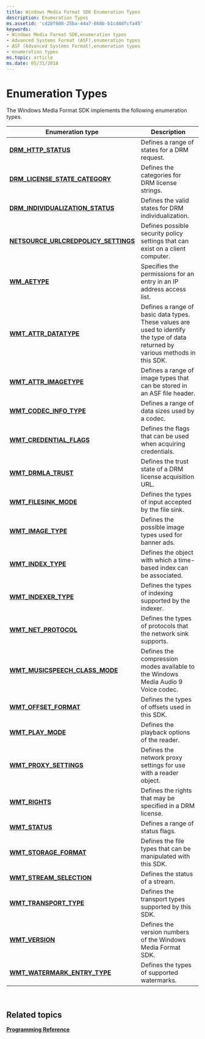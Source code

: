```yaml
---
title: Windows Media Format SDK Enumeration Types
description: Enumeration Types
ms.assetid: 'cd28f608-25ba-44a7-868b-b1cd4dfcfa45'
keywords:
- Windows Media Format SDK,enumeration types
- Advanced Systems Format (ASF),enumeration types
- ASF (Advanced Systems Format),enumeration types
- enumeration types
ms.topic: article
ms.date: 05/31/2018
---
```


# Enumeration Types

The Windows Media Format SDK implements the following enumeration types.



| Enumeration type                                                               | Description                                                                                                                      |
|--------------------------------------------------------------------------------|----------------------------------------------------------------------------------------------------------------------------------|
| [**DRM\_HTTP\_STATUS**](drm-http-status.md)                                   | Defines a range of states for a DRM request.                                                                                     |
| [**DRM\_LICENSE\_STATE\_CATEGORY**](drm-license-state-category.md)            | Defines the categories for DRM license strings.                                                                                  |
| [**DRM\_INDIVIDUALIZATION\_STATUS**](drm-individualization-status.md)         | Defines the valid states for DRM individualization.                                                                              |
| [**NETSOURCE\_URLCREDPOLICY\_SETTINGS**](/previous-versions/windows/desktop/api/wmsinternaladminnetsource/ne-wmsinternaladminnetsource-netsource_urlcredpolicy_settings) | Defines possible security policy settings that can exist on a client computer.                                                   |
| [**WM\_AETYPE**](/previous-versions/windows/desktop/api/Wmsdkidl/ne-wmsdkidl-wm_aetype)                                                | Specifies the permissions for an entry in an IP address access list.                                                             |
| [**WMT\_ATTR\_DATATYPE**](/previous-versions/windows/desktop/api/Wmsdkidl/ne-wmsdkidl-wmt_attr_datatype)                               | Defines a range of basic data types. These values are used to identify the type of data returned by various methods in this SDK. |
| [**WMT\_ATTR\_IMAGETYPE**](/previous-versions/windows/desktop/api/Wmsdkidl/ne-wmsdkidl-wmt_attr_imagetype)                             | Defines a range of image types that can be stored in an ASF file header.                                                         |
| [**WMT\_CODEC\_INFO\_TYPE**](/previous-versions/windows/desktop/api/Wmsdkidl/ne-wmsdkidl-wmt_codec_info_type)                          | Defines a range of data sizes used by a codec.                                                                                   |
| [**WMT\_CREDENTIAL\_FLAGS**](/previous-versions/windows/desktop/api/Wmsdkidl/ne-wmsdkidl-wmt_credential_flags)                         | Defines the flags that can be used when acquiring credentials.                                                                   |
| [**WMT\_DRMLA\_TRUST**](/previous-versions/windows/desktop/api/wmsdkidl/ne-wmsdkidl-wmt_drmla_trust)                                   | Defines the trust state of a DRM license acquisition URL.                                                                        |
| [**WMT\_FILESINK\_MODE**](/previous-versions/windows/desktop/api/wmsdkidl/ne-wmsdkidl-wmt_filesink_mode)                               | Defines the types of input accepted by the file sink.                                                                            |
| [**WMT\_IMAGE\_TYPE**](/previous-versions/windows/desktop/api/Wmsdkidl/ne-wmsdkidl-wmt_image_type)                                     | Defines the possible image types used for banner ads.                                                                            |
| [**WMT\_INDEX\_TYPE**](/previous-versions/windows/desktop/api/wmsdkidl/ne-wmsdkidl-wmt_index_type)                                     | Defines the object with which a time-based index can be associated.                                                              |
| [**WMT\_INDEXER\_TYPE**](/previous-versions/windows/desktop/api/wmsdkidl/ne-wmsdkidl-wmt_indexer_type)                                 | Defines the types of indexing supported by the indexer.                                                                          |
| [**WMT\_NET\_PROTOCOL**](/previous-versions/windows/desktop/api/Wmsdkidl/ne-wmsdkidl-wmt_net_protocol)                                 | Defines the types of protocols that the network sink supports.                                                                   |
| [**WMT\_MUSICSPEECH\_CLASS\_MODE**](/previous-versions/windows/desktop/api/wmsdkidl/ne-wmsdkidl-wmt_musicspeech_class_mode)            | Defines the compression modes available to the Windows Media Audio 9 Voice codec.                                                |
| [**WMT\_OFFSET\_FORMAT**](/previous-versions/windows/desktop/api/wmsdkidl/ne-wmsdkidl-wmt_offset_format)                               | Defines the types of offsets used in this SDK.                                                                                   |
| [**WMT\_PLAY\_MODE**](/previous-versions/windows/desktop/api/Wmsdkidl/ne-wmsdkidl-wmt_play_mode)                                       | Defines the playback options of the reader.                                                                                      |
| [**WMT\_PROXY\_SETTINGS**](/previous-versions/windows/desktop/api/Wmsdkidl/ne-wmsdkidl-wmt_proxy_settings)                             | Defines the network proxy settings for use with a reader object.                                                                 |
| [**WMT\_RIGHTS**](/previous-versions/windows/desktop/api/Wmsdkidl/ne-wmsdkidl-wmt_rights)                                              | Defines the rights that may be specified in a DRM license.                                                                       |
| [**WMT\_STATUS**](/previous-versions/windows/desktop/api/Wmsdkidl/ne-wmsdkidl-wmt_status)                                              | Defines a range of status flags.                                                                                                 |
| [**WMT\_STORAGE\_FORMAT**](/previous-versions/windows/desktop/api/wmsdkidl/ne-wmsdkidl-wmt_storage_format)                             | Defines the file types that can be manipulated with this SDK.                                                                    |
| [**WMT\_STREAM\_SELECTION**](/previous-versions/windows/desktop/api/Wmsdkidl/ne-wmsdkidl-wmt_stream_selection)                         | Defines the status of a stream.                                                                                                  |
| [**WMT\_TRANSPORT\_TYPE**](/previous-versions/windows/desktop/api/wmsdkidl/ne-wmsdkidl-wmt_transport_type)                             | Defines the transport types supported by this SDK.                                                                               |
| [**WMT\_VERSION**](/previous-versions/windows/desktop/api/Wmsdkidl/ne-wmsdkidl-wmt_version)                                            | Defines the version numbers of the Windows Media Format SDK.                                                                     |
| [**WMT\_WATERMARK\_ENTRY\_TYPE**](/previous-versions/windows/desktop/api/wmsdkidl/ne-wmsdkidl-wmt_watermark_entry_type)                | Defines the types of supported watermarks.                                                                                       |



 

## Related topics

<dl> <dt>

[**Programming Reference**](programming-reference.md)
</dt> </dl>

 

 




